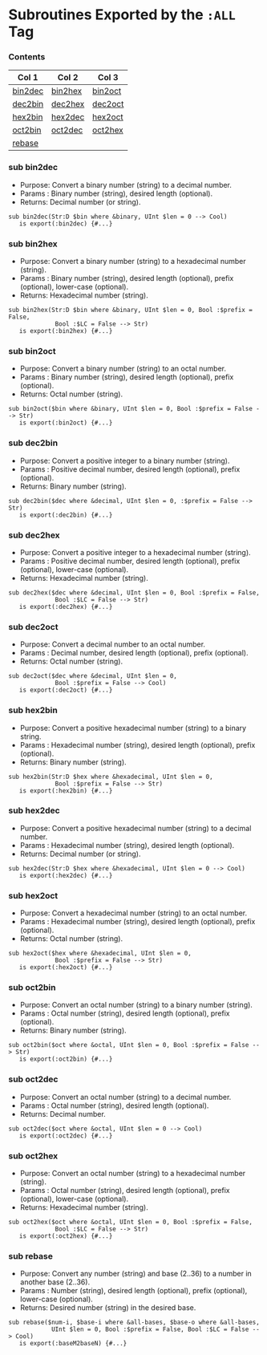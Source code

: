 # Subroutines Exported by the `:ALL` Tag

### Contents

| Col 1 | Col 2 | Col 3 |
| --- | --- | --- |
| [bin2dec](#bin2dec) | [bin2hex](#bin2hex) | [bin2oct](#bin2oct) |
| [dec2bin](#dec2bin) | [dec2hex](#dec2hex) | [dec2oct](#dec2oct) |
| [hex2bin](#hex2bin) | [hex2dec](#hex2dec) | [hex2oct](#hex2oct) |
| [oct2bin](#oct2bin) | [oct2dec](#oct2dec) | [oct2hex](#oct2hex) |
| [rebase](#rebase) |  | |

### sub bin2dec
- Purpose: Convert a binary number (string) to a decimal number.
- Params : Binary number (string), desired length (optional).
- Returns: Decimal number (or string).
```perl6
sub bin2dec(Str:D $bin where &binary, UInt $len = 0 --> Cool)
   is export(:bin2dec) {#...}
```
### sub bin2hex
- Purpose: Convert a binary number (string) to a hexadecimal number (string).
- Params : Binary number (string), desired length (optional), prefix (optional), lower-case (optional).
- Returns: Hexadecimal number (string).
```perl6
sub bin2hex(Str:D $bin where &binary, UInt $len = 0, Bool :$prefix = False,
             Bool :$LC = False --> Str)
   is export(:bin2hex) {#...}
```
### sub bin2oct
- Purpose: Convert a binary number (string) to an octal number.
- Params : Binary number (string), desired length (optional), prefix (optional).
- Returns: Octal number (string).
```perl6
sub bin2oct($bin where &binary, UInt $len = 0, Bool :$prefix = False --> Str)
   is export(:bin2oct) {#...}
```
### sub dec2bin
- Purpose: Convert a positive integer to a binary number (string).
- Params : Positive decimal number, desired length (optional), prefix (optional).
- Returns: Binary number (string).
```perl6
sub dec2bin($dec where &decimal, UInt $len = 0, :$prefix = False --> Str)
   is export(:dec2bin) {#...}
```
### sub dec2hex
- Purpose: Convert a positive integer to a hexadecimal number (string).
- Params : Positive decimal number, desired length (optional), prefix (optional), lower-case (optional).
- Returns: Hexadecimal number (string).
```perl6
sub dec2hex($dec where &decimal, UInt $len = 0, Bool :$prefix = False,
             Bool :$LC = False --> Str)
   is export(:dec2hex) {#...}
```
### sub dec2oct
- Purpose: Convert a decimal number to an octal number.
- Params : Decimal number, desired length (optional), prefix (optional).
- Returns: Octal number (string).
```perl6
sub dec2oct($dec where &decimal, UInt $len = 0,
             Bool :$prefix = False --> Cool)
   is export(:dec2oct) {#...}
```
### sub hex2bin
- Purpose: Convert a positive hexadecimal number (string) to a binary string.
- Params : Hexadecimal number (string), desired length (optional), prefix (optional).
- Returns: Binary number (string).
```perl6
sub hex2bin(Str:D $hex where &hexadecimal, UInt $len = 0,
             Bool :$prefix = False --> Str)
   is export(:hex2bin) {#...}
```
### sub hex2dec
- Purpose: Convert a positive hexadecimal number (string) to a decimal number.
- Params : Hexadecimal number (string), desired length (optional).
- Returns: Decimal number (or string).
```perl6
sub hex2dec(Str:D $hex where &hexadecimal, UInt $len = 0 --> Cool)
   is export(:hex2dec) {#...}
```
### sub hex2oct
- Purpose: Convert a hexadecimal number (string) to an octal number.
- Params : Hexadecimal number (string), desired length (optional), prefix (optional).
- Returns: Octal number (string).
```perl6
sub hex2oct($hex where &hexadecimal, UInt $len = 0,
             Bool :$prefix = False --> Str)
   is export(:hex2oct) {#...}
```
### sub oct2bin
- Purpose: Convert an octal number (string) to a binary number (string).
- Params : Octal number (string), desired length (optional), prefix (optional).
- Returns: Binary number (string).
```perl6
sub oct2bin($oct where &octal, UInt $len = 0, Bool :$prefix = False --> Str)
   is export(:oct2bin) {#...}
```
### sub oct2dec
- Purpose: Convert an octal number (string) to a decimal number.
- Params : Octal number (string), desired length (optional).
- Returns: Decimal number.
```perl6
sub oct2dec($oct where &octal, UInt $len = 0 --> Cool)
   is export(:oct2dec) {#...}
```
### sub oct2hex
- Purpose: Convert an octal number (string) to a hexadecimal number (string).
- Params : Octal number (string), desired length (optional), prefix (optional), lower-case (optional).
- Returns: Hexadecimal number (string).
```perl6
sub oct2hex($oct where &octal, UInt $len = 0, Bool :$prefix = False,
             Bool :$LC = False --> Str)
   is export(:oct2hex) {#...}
```
### sub rebase
- Purpose: Convert any number (string) and base (2..36) to a number in another base (2..36).
- Params : Number (string), desired length (optional), prefix (optional), lower-case (optional).
- Returns: Desired number (string) in the desired base.
```perl6
sub rebase($num-i, $base-i where &all-bases, $base-o where &all-bases,
            UInt $len = 0, Bool :$prefix = False, Bool :$LC = False --> Cool)
   is export(:baseM2baseN) {#...}
```
